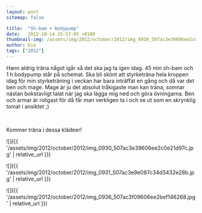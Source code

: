 ```yaml
---
layout: post
sitemap: false

title:  "Sh-bam + bodypump"
date:   2012-10-14 15:57:05 +0100
thumbnail-img: /assets/img/2012/october/2012/img_0930_507ac3e39606ee2c0e21d97c.jpg
author: Eva
tags: ["2012"]
---
```


Hann aldrig träna något igår så det ska jag ta igen idag. 45 min sh-bam och 1 h bodypump står på schemat. Ska bli skönt att styrketräna hela kroppen idag för min styrketräning i veckan har bara inträffat en gång och då var det ben och mage. Mage är ju det absolut tråkigaste man kan träna, somnar nästan bokstavligt talat när jag ska lägga mig ned och göra övningarna. Ben och armar är roligast för då får man verkligen ta i och se ut som en skrynklig tomat i ansiktet ;)




 




Kommer träna i dessa klädeer!

![]({{ '/assets/img/2012/october/2012/img_0930_507ac3e39606ee2c0e21d97c.jpg'  | relative_url }})

![]({{ '/assets/img/2012/october/2012/img_0931_507ac3e9e087c34d3432e28b.jpg'  | relative_url }})

![]({{ '/assets/img/2012/october/2012/img_0936_507ac3f09606ee2bef146268.jpg'  | relative_url }})

